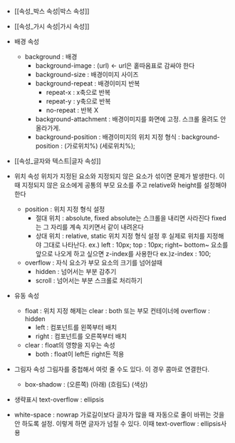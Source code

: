 - [[속성_박스 속성|박스 속성]]
- [[속성_가시 속성|가시 속성]]

- 배경 속성
	- background : 배경
		- background-image : (url) ← url은 홑따옴표로 감싸야 한다
		- background-size : 배경이미지 사이즈
		- background-repeat : 배경이미지 반복
			- repeat-x : x축으로 반복
			- repeat-y : y축으로 반복
			- no-repeat : 반복 X
		- background-attachment : 배경이미지를 화면에 고정. 스크롤 올려도 안 올라가게.
		- background-position : 배경이미지의 위치 지정
			형식 : background-position : (가로위치%) (세로위치%);

- [[속성_글자와 텍스트|글자 속성]]

- 위치 속성
	위치가 지정된 요소와 지정되지 않은 요소가 섞이면 문제가 발생한다.
	이때 지정되지 않은 요소에게 공통의 부모 요소를 주고 relative와 height를 설정해야 한다
	- position : 위치 지정 형식 설정
		- 절대 위치 : absolute, fixed
			absolute는 스크롤을 내리면 사라진다
			fixed는 그 자리를 계속 지키면서 같이 내려온다
		- 상대 위치 : relative, static
		위치 지정 형식 설정 후 실제로 위치를 지정해야 그대로 나타난다.
		ex.) left : 10px; top : 10px; right~ bottom~
		요소를 앞으로 나오게 하고 싶으면 z-index를 사용한다
		ex.)z-index : 100;
	- overflow : 자식 요소가 부모 요소의 크기를 넘어설때
		- hidden : 넘어서는 부분 감추기
		- scroll : 넘어서는 부분 스크롤로 처리하기

- 유동 속성
	- float : 위치 지정
		해제는 clear : both 또는 부모 컨테이너에 overflow : hidden
		- left : 컴포넌트를 왼쪽부터 배치
		- right : 컴포넌트를 오른쪽부터 배치
	- clear : float의 영향을 지우는 속성
		- both : float이 left든 right든 적용

- 그림자 속성
	그림자를 중첩해서 여럿 줄 수도 있다. 이 경우 콤마로 연결한다.
	- box-shadow : (오른쪽) (아래) (흐림도) (색상)

- 생략표시
	text-overflow : ellipsis

- white-space : nowrap
	가로길이보다 글자가 많을 때 자동으로 줄이 바뀌는 것을 안 하도록 설정.
	이렇게 하면 글자가 넘칠 수 있다. 이때 text-overflow : ellipsis사용